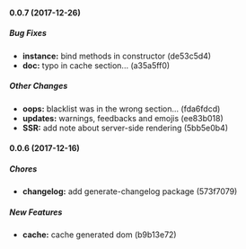 #### 0.0.7 (2017-12-26)

##### Bug Fixes

* **instance:** bind methods in constructor (de53c5d4)
* **doc:** typo in cache section... (a35a5ff0)

##### Other Changes

* **oops:** blacklist was in the wrong section... (fda6fdcd)
* **updates:** warnings, feedbacks and emojis (ee83b018)
* **SSR:** add note about server-side rendering (5bb5e0b4)

#### 0.0.6 (2017-12-16)

##### Chores

* **changelog:** add generate-changelog package (573f7079)

##### New Features

* **cache:** cache generated dom (b9b13e72)

